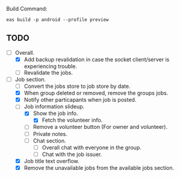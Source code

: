 Build Command:

```
eas build -p android --profile preview
```

## TODO

- [ ] Overall.
  - [x] Add backup revalidation in case the socket client/server is experiencing trouble.
  - [ ] Revalidate the jobs.
- [ ] Job section.
  - [ ] Convert the jobs store to job store by date.
  - [x] When group deleted or removed, remove the groups jobs.
  - [x] Notify other particapants when job is posted.
  - [ ] Job information slideup.
    - [x] Show the job info.
      - [x] Fetch the volunteer info.
    - [ ] Remove a volunteer button (For owner and volunteer).
    - [ ] Private notes.
    - [ ] Chat section.
      - [ ] Overall chat with everyone in the group.
      - [ ] Chat with the job issuer.
  - [x] Job title text overflow.
  - [x] Remove the unavailable jobs from the available jobs section.
